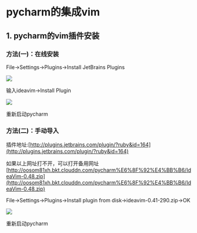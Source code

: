 # pycharm的集成vim

## 1. pycharm的vim插件安装

### 方法(一)：在线安装

File->Settings->Plugins->Install JetBrains Plugins

![](https://cdn.itprojects.cn/iotimg/4pw5l.png)

输入ideavim->Install Plugin

![](https://cdn.itprojects.cn/iotimg/lyrdl.png)

重新启动pycharm

### 方法(二)：手动导入

插件地址:[http://plugins.jetbrains.com/plugin/?ruby&id=164](http://plugins.jetbrains.com/plugin/?ruby&id=164)

如果以上网址打不开，可以打开备用网址[http://oosom81xh.bkt.clouddn.com/pycharm%E6%8F%92%E4%BB%B6/IdeaVim-0.48.zip](http://oosom81xh.bkt.clouddn.com/pycharm%E6%8F%92%E4%BB%B6/IdeaVim-0.48.zip)

File->Settings->Plugins->Install plugin from disk->ideavim-0.41-290.zip->OK 

![](https://cdn.itprojects.cn/iotimg/0s1s7.png)

重新启动pycharm